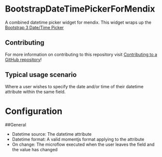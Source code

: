 # BootstrapDateTimePickerForMendix

A combined datetime picker widget for mendix. This widget wraps up the [Bootstrap 3 Date/Time Picker](https://github.com/Eonasdan/bootstrap-datetimepicker)

## Contributing

For more information on contributing to this repository visit [Contributing to a GitHub repository](https://world.mendix.com/display/howto50/Contributing+to+a+GitHub+repository)!

## Typical usage scenario

Where a user wishes to specify the date and/or time of their datetime attribute within the same field.

# Configuration

##General

- Datetime source: The datetime attribute
- Datetime format: A valid momentjs format applying to the attribute
- On change: The microflow executed when the user leaves the field and the value has changed
